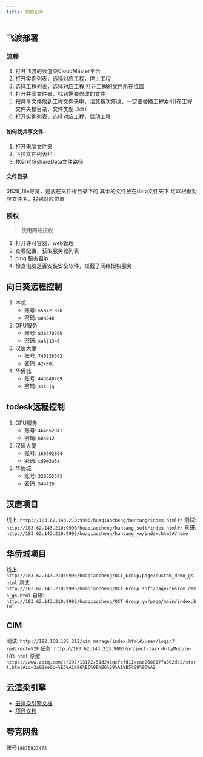 ```yaml
---
title: 项目记录
---
```


## 飞渡部署

### 流程

1. 打开飞渡的云渲染CloudMaster平台
2. 打开实例列表，选择对应工程，停止工程
3. 选择工程列表，选择对应工程,打开工程的文件所在位置
4. 打开共享文件夹，找到需要修改的文件
5. 把共享文件放到工程文件夹中，注意每次修改，一定要替换工程索引(在工程文件夹根目录，文件类型`.3dt`)
6. 打开实例列表，选择对应工程，启动工程

#### 如何找共享文件

1. 打开电脑文件夹
2. 下拉文件列表栏
3. 找到对应shareData文件路径

#### 文件目录

0629_file导览，是放在文件根目录下的
其余的文件放在data文件夹下
可以根据对应文件名，找到对应位置

### 授权

> 使用网络授权

1. 打开许可容器，web管理
2. 查看配置，获取服务器列表
3. ping 服务器ip
4. 检查电脑是否安装安全软件，拦截了网络授权服务

## 向日葵远程控制

1. 本机
   - 账号: `558721838`
   - 密码: `u8n848`
2. GPU服务
   - 账号: `836470265`
   - 密码: `xakj1346`
3. 汉唐大厦
   - 账号: `740138562`
   - 密码: `42r80i`
4. 华侨城
   - 账号: `443040769`
   - 密码: `ssX3jg`

## todesk远程控制

1. GPU服务
   - 账号: `464652941`
   - 密码: `684012`
2. 汉唐大厦
   - 账号: `160992804`
   - 密码: `cd9m3w3x`
3. 华侨城
   - 账号: `220555543`
   - 密码: `544420`

## 汉唐项目

线上: `http://183.62.143.210:9996/huaqiaocheng/hantang/index.html#/`
测试: `http://183.62.143.210:9996/huaqiaocheng/hantang_soft/index.html#/`
自研: `http://183.62.143.210:9996/huaqiaocheng/hantang_yw/index.html#/home`

## 华侨城项目

线上: `http://183.62.143.210:9996/huaqiaocheng/OCT_Group/page/custom_demo_gs.html`
测试: `http://183.62.143.210:9996/huaqiaocheng/OCT_Group_soft/page/custom_demo_gs.html`
自研: `http://183.62.143.210:9996/huaqiaocheng/OCT_Group_yw/page/main/index.html`

## CIM

测试: `http://192.168.188.212/cim_manage/index.html#/user/login?redirect=%2F`
任务: `http://183.62.143.213:9003/project-task-6-byModule-103.html`
原型: `https://www.zptq.com/s/292/13172/51d241acfcfd11ecac260017fa002dc2/start.html#id=3a98ze&p=%E6%A1%86%E6%9E%B6%E9%A1%B5%E9%9D%A2`

## 云渲染引擎

- [云渲染引擎文档](http://192.168.188.44:3000/#/summarize)
- [项目文档](https://docs.qq.com/sheet/DSlJzVFlpUGZ0YlZr?rtkey=3cb961871c4e53c47032e7606fBWo1)

## 夸克网盘

账号`18875927473`
